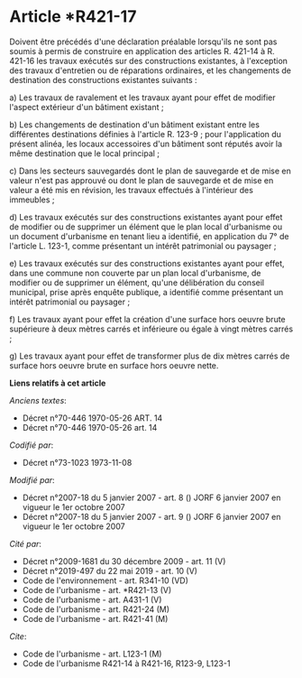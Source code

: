 # Article *R421-17

Doivent être précédés d'une déclaration préalable lorsqu'ils ne sont pas soumis à permis de construire en application des
articles R. 421-14 à R. 421-16 les travaux exécutés sur des constructions existantes, à l'exception des travaux d'entretien
ou de réparations ordinaires, et les changements de destination des constructions existantes suivants :

a) Les travaux de ravalement et les travaux ayant pour effet de modifier l'aspect extérieur d'un bâtiment existant ;

b) Les changements de destination d'un bâtiment existant entre les différentes destinations définies à l'article R. 123-9 ;
pour l'application du présent alinéa, les locaux accessoires d'un bâtiment sont réputés avoir la même destination que le
local principal ;

c) Dans les secteurs sauvegardés dont le plan de sauvegarde et de mise en valeur n'est pas approuvé ou dont le plan de
sauvegarde et de mise en valeur a été mis en révision, les travaux effectués à l'intérieur des immeubles ;

d) Les travaux exécutés sur des constructions existantes ayant pour effet de modifier ou de supprimer un élément que le plan
local d'urbanisme ou un document d'urbanisme en tenant lieu a identifié, en application du 7° de l'article L. 123-1, comme
présentant un intérêt patrimonial ou paysager ;

e) Les travaux exécutés sur des constructions existantes ayant pour effet, dans une commune non couverte par un plan local
d'urbanisme, de modifier ou de supprimer un élément, qu'une délibération du conseil municipal, prise après enquête publique,
a identifié comme présentant un intérêt patrimonial ou paysager ;

f) Les travaux ayant pour effet la création d'une surface hors oeuvre brute supérieure à deux mètres carrés et inférieure ou
égale à vingt mètres carrés ;

g) Les travaux ayant pour effet de transformer plus de dix mètres carrés de surface hors oeuvre brute en surface hors oeuvre
nette.

**Liens relatifs à cet article**

_Anciens textes_:

  - Décret n°70-446 1970-05-26 ART. 14
  - Décret n°70-446 1970-05-26 art. 14

_Codifié par_:

  - Décret n°73-1023 1973-11-08

_Modifié par_:

  - Décret n°2007-18 du 5 janvier 2007 - art. 8 () JORF 6 janvier 2007 en vigueur le 1er octobre 2007
  - Décret n°2007-18 du 5 janvier 2007 - art. 9 () JORF 6 janvier 2007 en vigueur le 1er octobre 2007

_Cité par_:

  - Décret n°2009-1681 du 30 décembre 2009 - art. 11 (V)
  - Décret n°2019-497 du 22 mai 2019 - art. 10 (V)
  - Code de l'environnement - art. R341-10 (VD)
  - Code de l'urbanisme - art. *R421-13 (V)
  - Code de l'urbanisme - art. A431-1 (V)
  - Code de l'urbanisme - art. R421-24 (M)
  - Code de l'urbanisme - art. R421-41 (M)

_Cite_:

  - Code de l'urbanisme - art. L123-1 (M)
  - Code de l'urbanisme R421-14 à R421-16, R123-9, L123-1
